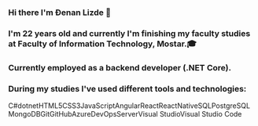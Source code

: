 ### Hi there I'm Đenan Lizde 👋

### I'm 22 years old and currently I'm finishing my faculty studies at Faculty of Information Technology, Mostar.🎓

### Currently employed as a backend developer (.NET Core).

### During my studies I've used different tools and technologies:
C#dotnetHTML5CSS3JavaScriptAngularReactReactNativeSQLPostgreSQLMongoDBGitGitHubAzureDevOpsServerVisual StudioVisual Studio Code

<!--
**djenan-lizde/djenan-lizde** is a ✨ _special_ ✨ repository because its `README.md` (this file) appears on your GitHub profile.

Here are some ideas to get you started:

- 🔭 I’m currently working on ...
- 🌱 I’m currently learning ...
- 👯 I’m looking to collaborate on ...
- 🤔 I’m looking for help with ...
- 💬 Ask me about ...
- 📫 How to reach me: ...
- 😄 Pronouns: ...
- ⚡ Fun fact: ...
-->
